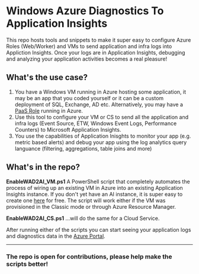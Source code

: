 # Windows Azure Diagnostics To Application Insights
This repo hosts tools and snippets to make it super easy to configure Azure Roles (Web/Worker) and VMs to send application and infra logs into Appliction Insights. Once your logs are in Application Insights, debugging and analyzing your application activities becomes a real pleasure! 

## What's the use case?
 1. You have a Windows VM running in Azure hosting some application, it may be an app that you coded yourself or it can be a custom deployment of SQL, Exchange, AD etc. Alternatively, you may have a [PaaS Role](http://www.techrepublic.com/blog/data-center/windows-azure-web-worker-and-vm-roles-demystified/) running in Azure.
 2. Use this tool to configure your VM or CS to send all the application and infra logs (Event Source, ETW, Windows Event Logs, Performance Counters) to Microsoft Application Insights.
 3. You use the capabilities of Application Inisghts to monitor your app (e.g. metric based alerts) and debug your app using the log analytics query languance (filtering, aggregations, table joins and more)

## What's in the repo?
**EnableWAD2AI_VM.ps1**
  A PowerShell script that completely automates the process of wiring up an existing VM in Azure into an existing Application Insights instance. If you don't yet have an AI instance, it is super easy to create one [here](https://ms.portal.azure.com/?flight=1#blade/HubsExtension/Resources/resourceType/microsoft.insights%2Fcomponents) for free. The script will work either if the VM was provisioned in the Classic mode or through Azure Resource Manager.

**EnableWAD2AI_CS.ps1**
  ...will do the same for a Cloud Service.

After running either of the scripts you can start seeing your application logs and diagnostics data in the [Azure Portal](https://ms.portal.azure.com/?flight=1&nocdn=true#blade/HubsExtension/Resources/resourceType/microsoft.insights%2Fcomponents). 

***
### The repo is open for contributions, please help make the scripts better!
